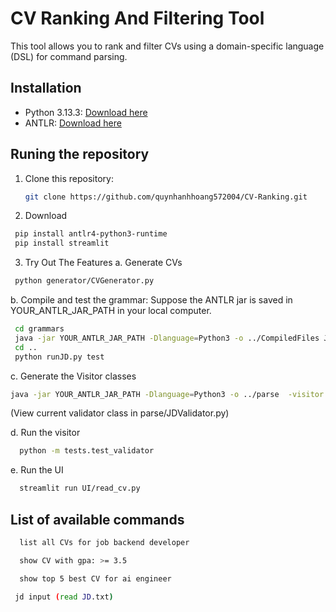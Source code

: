 # CV Ranking And Filtering Tool

This tool allows you to rank and filter CVs using a domain-specific language (DSL) for command parsing.

## Installation

- Python 3.13.3: [Download here](https://www.python.org/downloads/)
- ANTLR: [Download here](https://repo1.maven.org/maven2/org/antlr/antlr4/4.9.2/)

## Runing the repository

1. Clone this repository:

   ```bash
   git clone https://github.com/quynhanhhoang572004/CV-Ranking.git
   ```

2. Download

```bash
 pip install antlr4-python3-runtime
 pip install streamlit
```

3. Try Out The Features
   a. Generate CVs

```bash
 python generator/CVGenerator.py
```

b. Compile and test the grammar:
Suppose the ANTLR jar is saved in YOUR_ANTLR_JAR_PATH in your local computer.

```bash
 cd grammars
 java -jar YOUR_ANTLR_JAR_PATH -Dlanguage=Python3 -o ../CompiledFiles JD.g4
 cd ..
 python runJD.py test
```

c. Generate the Visitor classes

```bash
java -jar YOUR_ANTLR_JAR_PATH -Dlanguage=Python3 -o ../parse  -visitor JD.g4
```

(View current validator class in parse/JDValidator.py)

d. Run the visitor

```bash
  python -m tests.test_validator
```

e. Run the UI

```bash
  streamlit run UI/read_cv.py
```

## List of available commands

```bash
  list all CVs for job backend developer
```

```bash
  show CV with gpa: >= 3.5
```

```bash
  show top 5 best CV for ai engineer
```

```bash
 jd input (read JD.txt)
```
